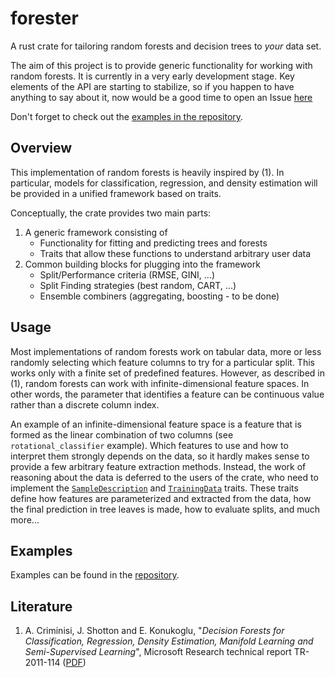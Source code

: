 # forester
A rust crate for tailoring random forests and decision trees to *your* 
data set.

The aim of this project is to provide generic functionality for working
with random forests. It is currently in a very early development stage.
Key elements of the API are starting to stabilize, so if you happen to
have anything to say about it, now would be a good time to open an Issue
[here][issues] 

Don't forget to check out the [examples in the repository][ex-repo].

## Overview

This implementation of random forests is heavily inspired by (1). In
particular, models for classification, regression, and density
estimation will be provided in a unified framework based on traits.

Conceptually, the crate provides two main parts:

1. A generic framework consisting of
    - Functionality for fitting and predicting trees and forests
    - Traits that allow these functions to understand arbitrary user data
2. Common building blocks for plugging into the framework
    - Split/Performance criteria (RMSE, GINI, ...)
    - Split Finding strategies (best random, CART, ...)
    - Ensemble combiners (aggregating, boosting - to be done)

## Usage

Most implementations of random forests work on tabular data, more or
less randomly selecting which feature columns to try for a particular
split. This works only with a finite set of predefined features.
However, as described in (1), random forests can work with
infinite-dimensional feature spaces. In other words, the parameter that
identifies a feature can be continuous value rather than a discrete
column index.

An example of an infinite-dimensional feature space is a feature that is
formed as the linear combination of two columns (see
`rotational_classifier` example). Which features to use and how to
interpret them strongly depends on the data, so it hardly makes sense to
provide a few arbitrary feature extraction methods. Instead, the work
of reasoning about the data is deferred to the users of the crate, who
need to implement the [`SampleDescription`][SampleDescription] and
[`TrainingData`][TrainingData] traits. These traits define how features
are parameterized and extracted from the data, how the final prediction
in tree leaves is made, how to evaluate splits, and much more...

## Examples

Examples can be found in the [repository][repo].


## Literature

1. A. Criminisi, J. Shotton and E. Konukoglu, "*Decision Forests for
   Classification, Regression, Density Estimation, Manifold Learning and
   Semi-Supervised Learning*", Microsoft Research technical report
   TR-2011-114 ([PDF][1])


[1]: https://www.microsoft.com/en-us/research/wp-content/uploads/2016/02/decisionForests_MSR_TR_2011_114.pdf

[repo]: https://github.com/mbillingr/forester
[ex-repo]: https://github.com/mbillingr/forester/tree/master/forester-examples
[issues]: https://github.com/mbillingr/forester/issues

[SampleDescription]: https://docs.rs/forester/0.0.2/forester/data/trait.SampleDescription.html
[TrainingData]: https://docs.rs/forester/0.0.2/forester/data/trait.TrainingData.html
